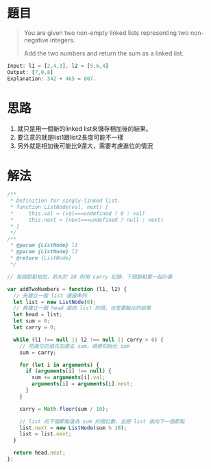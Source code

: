 # 題目

>You are given two non-empty linked lists representing two non-negative integers.
>
>Add the two numbers and return the sum as a linked list.

```js
Input: l1 = [2,4,3], l2 = [5,6,4]
Output: [7,0,8]
Explanation: 342 + 465 = 807.
```

# 思路

1. 就只是用一個新的linked list來儲存相加後的結果。
2. 要注意的就是list1跟list2長度可能不一樣
3. 另外就是相加後可能比9還大，需要考慮進位的情況

# 解法

```js
/**
 * Definition for singly-linked list.
 * function ListNode(val, next) {
 *     this.val = (val===undefined ? 0 : val)
 *     this.next = (next===undefined ? null : next)
 * }
 */
/**
 * @param {ListNode} l1
 * @param {ListNode} l2
 * @return {ListNode}
 */

// 每個節點相加，若大於 10 則用 carry 記錄，下個節點要一起計算

var addTwoNumbers = function (l1, l2) {
  // 先建立一個 list 連接串列
  let list = new ListNode(0);
  // 再建立一個 head 指向 list 的頭，也是要輸出的結果
  let head = list;
  let sum = 0;
  let carry = 0;

  while (l1 !== null || l2 !== null || carry > 0) {
    // 把進位的值先加進去 sum，順便初始化 sum
    sum = carry;

    for (let i in arguments) {
      if (arguments[i] !== null) {
        sum += arguments[i].val;
        arguments[i] = arguments[i].next;
      }
    }

    carry = Math.floor(sum / 10);

    // list 的下個節點值為 sum 的個位數，並把 list 指向下一個節點
    list.next = new ListNode(sum % 10);
    list = list.next;
  }

  return head.next;
};
```